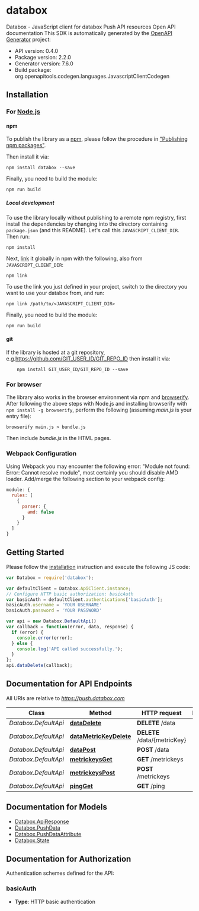 # databox

Databox - JavaScript client for databox
Push API resources Open API documentation
This SDK is automatically generated by the [OpenAPI Generator](https://openapi-generator.tech) project:

- API version: 0.4.0 
- Package version: 2.2.0
- Generator version: 7.6.0
- Build package: org.openapitools.codegen.languages.JavascriptClientCodegen

## Installation

### For [Node.js](https://nodejs.org/)

#### npm

To publish the library as a [npm](https://www.npmjs.com/), please follow the procedure in ["Publishing npm packages"](https://docs.npmjs.com/getting-started/publishing-npm-packages).

Then install it via:

```shell
npm install databox --save
```

Finally, you need to build the module:

```shell
npm run build
```

##### Local development

To use the library locally without publishing to a remote npm registry, first install the dependencies by changing into the directory containing `package.json` (and this README). Let's call this `JAVASCRIPT_CLIENT_DIR`. Then run:

```shell
npm install
```

Next, [link](https://docs.npmjs.com/cli/link) it globally in npm with the following, also from `JAVASCRIPT_CLIENT_DIR`:

```shell
npm link
```

To use the link you just defined in your project, switch to the directory you want to use your databox from, and run:

```shell
npm link /path/to/<JAVASCRIPT_CLIENT_DIR>
```

Finally, you need to build the module:

```shell
npm run build
```

#### git

If the library is hosted at a git repository, e.g.https://github.com/GIT_USER_ID/GIT_REPO_ID
then install it via:

```shell
    npm install GIT_USER_ID/GIT_REPO_ID --save
```

### For browser

The library also works in the browser environment via npm and [browserify](http://browserify.org/). After following
the above steps with Node.js and installing browserify with `npm install -g browserify`,
perform the following (assuming *main.js* is your entry file):

```shell
browserify main.js > bundle.js
```

Then include *bundle.js* in the HTML pages.

### Webpack Configuration

Using Webpack you may encounter the following error: "Module not found: Error:
Cannot resolve module", most certainly you should disable AMD loader. Add/merge
the following section to your webpack config:

```javascript
module: {
  rules: [
    {
      parser: {
        amd: false
      }
    }
  ]
}
```

## Getting Started

Please follow the [installation](#installation) instruction and execute the following JS code:

```javascript
var Databox = require('databox');

var defaultClient = Databox.ApiClient.instance;
// Configure HTTP basic authorization: basicAuth
var basicAuth = defaultClient.authentications['basicAuth'];
basicAuth.username = 'YOUR USERNAME'
basicAuth.password = 'YOUR PASSWORD'

var api = new Databox.DefaultApi()
var callback = function(error, data, response) {
  if (error) {
    console.error(error);
  } else {
    console.log('API called successfully.');
  }
};
api.dataDelete(callback);

```

## Documentation for API Endpoints

All URIs are relative to *https://push.databox.com*

Class | Method | HTTP request | Description
------------ | ------------- | ------------- | -------------
*Databox.DefaultApi* | [**dataDelete**](docs/DefaultApi.md#dataDelete) | **DELETE** /data | 
*Databox.DefaultApi* | [**dataMetricKeyDelete**](docs/DefaultApi.md#dataMetricKeyDelete) | **DELETE** /data/{metricKey} | 
*Databox.DefaultApi* | [**dataPost**](docs/DefaultApi.md#dataPost) | **POST** /data | 
*Databox.DefaultApi* | [**metrickeysGet**](docs/DefaultApi.md#metrickeysGet) | **GET** /metrickeys | 
*Databox.DefaultApi* | [**metrickeysPost**](docs/DefaultApi.md#metrickeysPost) | **POST** /metrickeys | 
*Databox.DefaultApi* | [**pingGet**](docs/DefaultApi.md#pingGet) | **GET** /ping | 


## Documentation for Models

 - [Databox.ApiResponse](docs/ApiResponse.md)
 - [Databox.PushData](docs/PushData.md)
 - [Databox.PushDataAttribute](docs/PushDataAttribute.md)
 - [Databox.State](docs/State.md)


## Documentation for Authorization


Authentication schemes defined for the API:
### basicAuth

- **Type**: HTTP basic authentication

